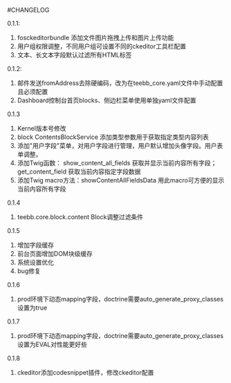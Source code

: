 #CHANGELOG

0.1.1:  
1. fosckeditorbundle 添加文件图片拖拽上传和图片上传功能
2. 用户组权限调整，不同用户组可设置不同的ckeditor工具栏配置
3. 文本、长文本字段默认过滤所有HTML标签

0.1.2: 
1. 邮件发送fromAddress去除硬编码，改为在teebb_core.yaml文件中手动配置且必须配置
2. Dashboard控制台首页blocks、侧边栏菜单使用单独yaml文件配置

0.1.3
1. Kernel版本号修改
2. block ContentsBlockService 添加类型参数用于获取指定类型内容列表
3. 添加"用户字段"菜单，对用户字段进行管理，用户默认增加头像字段。用户表单调整。
4. 添加Twig函数： show_content_all_fields 获取并显示当前内容所有字段；get_content_field 获取当前内容指定字段数据
5. 添加Twig macro方法：showContentAllFieldsData 用此macro可方便的显示当前内容所有字段

0.1.4
1. teebb.core.block.content Block调整过滤条件

0.1.5
1. 增加字段缓存  
2. 前台页面增加DOM块级缓存  
3. 系统设置优化  
4. bug修复

0.1.6
1. prod环境下动态mapping字段，doctrine需要auto_generate_proxy_classes设置为true

0.1.7
1. prod环境下动态mapping字段，doctrine需要auto_generate_proxy_classes设置为EVAL对性能更好些 

0.1.8
1. ckeditor添加codesnippet插件，修改ckeditor配置